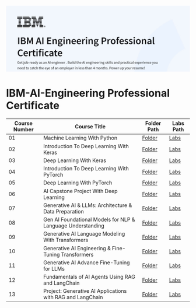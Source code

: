 ![](course_banner.jpg)

# IBM-AI-Engineering Professional Certificate

| Course Number | Course Title | Folder Path | Labs Path |
|---------------|--------------|-------------|-----------|
| 01 | Machine Learning With Python | [Folder](<01. Machine Learning>) | [Labs](<01. Machine Learning/Labs>) |
| 02 | Introduction To Deep Learning With Keras | [Folder](<02. Intro To DL With Keras>) | [Labs](<02. Intro To DL With Keras/Labs>) |
| 03 | Deep Learning With Keras | [Folder](<03. DL With Keras>) | [Labs](<03. DL With Keras/Labs>) |
| 04 | Introduction To Deep Learning With PyTorch | [Folder](<04. Intro To DL With PyTorch>) | [Labs](<04. Intro To DL With PyTorch/Labs>) |
| 05 | Deep Learning With PyTorch | [Folder](<05. DL With PyTorch/Labs>) | [Labs](<05. DL With PyTorch/Labs>) |
| 06 | AI Capstone Project With Deep Learning | [Folder](<06. AI Capstone Project With DL>) | [Labs](<06. AI Capstone Project With DL/Labs>) |
| 07 | Generative AI & LLMs: Architecture & Data Preparation | [Folder](<07. GenAI-LLMs: Architecture and Data Preparation>) | [Labs](<07. GenAI-LLMs: Architecture and Data Preparation/Labs>) |
| 08 | Gen AI Foundational Models for NLP & Language Understanding | [Folder](<08. GenAI Foundational Models>) | [Labs](<08. GenAI Foundational Models/Labs>) |
| 09 | Generative AI Language Modeling With Transformers | [Folder](<09. GenAI Language Modeling/Labs>) | [Labs](<09. GenAI Language Modeling/Labs>) |
| 10 | Generative AI Engineering & Fine-Tuning Transformers | [Folder](<10. GenAI Engineering & Fine-Tuning>) | [Labs](<10. GenAI Engineering & Fine-Tuning/Labs>) |
| 11 | Generative AI Advance Fine-Tuning for LLMs | [Folder](<11. GenAI Advance LLMs Finetuning>) | [Labs](<11. GenAI Advance LLMs Finetuning/Labs>) |
| 12 | Fundamentals of AI Agents Using RAG and LangChain | [Folder](<12. Fundamentals of AI Agents-RAG-LangChain>) | [Labs](<12. Fundamentals of AI Agents-RAG-LangChain/Labs>) |
| 13 | Project: Generative AI Applications with RAG and LangChain | [Folder](<13. Project: GenAI Applications with RAG & LangChain>) | [Labs](<13. Project: GenAI Applications with RAG & LangChain/Labs>) |


